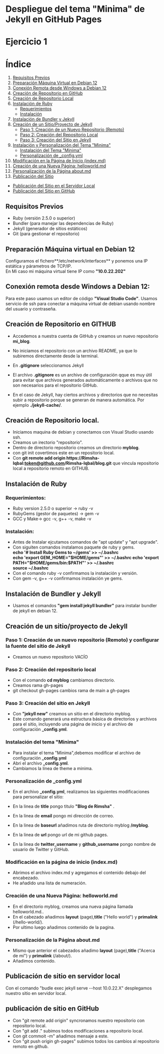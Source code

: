 # Despliegue del tema "Minima" de Jekyll en GitHub Pages
# Ejercicio 1  

# Índice

1. [Requisitos Previos](#requisitos-previos)  
2. [Preparación Máquina Virtual en Debian 12](#preparación-máquina-virtual-en-debian-12)  
3. [Conexión Remota desde Windows a Debian 12](#conexión-remota-desde-windows-a-debian-12)  
4. [Creación de Repositorio en GitHub](#creación-de-repositorio-en-github)  
5. [Creación de Repositorio Local](#creación-de-repositorio-local)  
6. [Instalación de Ruby](#instalación-de-ruby)  
   - [Requerimientos](#requerimientos)  
   - [Instalación](#instalación)  
7. [Instalación de Bundler y Jekyll](#instalación-de-bundler-y-jekyll)  
8. [Creación de un Sitio/Proyecto de Jekyll](#creación-de-un-sitio/proyecto-de-jekyll)  
   - [Paso 1: Creación de un Nuevo Repositorio (Remoto)](#paso-1-creación-de-un-nuevo-repositorio-remoto-y-configurar-la-fuente-del-sitio-de-jekyll)  
   - [Paso 2: Creación del Repositorio Local](#paso-2-creación-del-repositorio-local)  
   - [Paso 3: Creación del Sitio en Jekyll](#paso-3-creación-del-sitio-en-jekyll)  
9. [Instalación y Personalización del Tema "Minima"](#instalación-y-personalización-del-tema-minima)  
   - [Instalación del Tema "Minima"](#instalación-del-tema-minima)  
   - [Personalización de _config.yml](#personalización-de-_config.yml)  
10. [Modificación en la Página de Inicio (index.md)](#modificación-en-la-página-de-inicio-index.md)  
11. [Creación de una Nueva Página: helloworld.md](#creación-de-una-nueva-página-helloworld.md)  
12. [Personalización de la Página about.md](#personalización-de-la-página-about.md)  
13. [Publicación del Sitio](#publicación-del-sitio)  
   - [Publicación del Sitio en el Servidor Local](#publicación-de-sitio-en-servidor-local)  
   - [Publicación del Sitio en GitHub](#publicación-de-sitio-en-github)  



## Requisitos Previos  

- Ruby (versión 2.5.0 o superior)  
- Bundler (para manejar las dependencias de Ruby)  
- Jekyll (generador de sitios estáticos)  
- Git (para gestionar el repositorio)  

## Preparación Máquina virtual en Debian 12 
Configuramos el fichero**/etc/network/interfaces** y ponemos una IP estática y párametros de TCP/IP.  
En Mi caso mi máquina virtual tiene IP como **"10.0.22.202"**

## Conexión remota desde Windows a Debian 12:
Para este paso usamos un editor de código **"Visual Studio Code"**. Usamos servicio de ssh para conectar a máquina virtual de debian usando nombre del usuario y contraseña.  

## Creación de Repositorio en GITHUB
- Accedemos a nuestra cuenta de GitHub y creamos un nuevo repositorio **mi_blog**.  
- No iniciamos el repositorio con un archivo README, ya que lo subiremos directamente desde la terminal.
- En **.gitignore** seleccionamos Jekyll
- El archivo **.gitignore**  es un archivo de configuración qque es muy útil para evitar que archivos generados automáticamente o archivos que no son necesarios para el repositorio GitHub.

- En el caso de Jekyll, hay ciertos archivos y directorios que no necesitas subir a repositorio porque se generan de manera automática. Por ejemplo **./jekyll-cache/**.

## Creación de Repositorio local.

- Iniciamos maquina de debian y conectamos con Visual Studio usando ssh.
- Creamos un irectorio "repositorio".
- Dentro de directorio repositorio creamos un directorio **myblog**.
- con git init covertimos este en un repositorio local.
- Con **git remote add origin https://Rimsha-Iqbal:token@github.com/Rimsha-Iqbal/blog.git** que vincula repositorio local a repositorio remoto en GITHUB.

## Instalación de Ruby
### Requerimientos:
- Ruby version 2.5.0 o superior -> ruby -v  
- RubyGems (gestor de paquetes) -> gem -v  
- GCC y Make-> gcc -v, g++ -v, make -v
### Instalación:
- Antes de Instalar ejcutamos comandos de "apt update" y "apt upgrade".
- Con siguiten comandos instalamos paquete de ruby y gems.   
**echo '# Install Ruby Gems to ~/gems' >> ~/.bashrc  
echo 'export GEM_HOME="$HOME/gems"' >> ~/.bashrc  
echo 'export PATH="$HOME/gems/bin:$PATH"' >> ~/.bashrc  
source ~/.bashrc**
- Con el comando ruby -v confirmamos la instalación y versión.
- Con gem -v, g++ -v confirmamos instalación ye gems.

## Instalación de Bundler y Jekyll

- Usamos el comandos **"gem install jekyll bundler"** para instalar bundler de jekyll en debian 12.

## Creación de un sitio/proyecto de Jekyll

### Paso 1: Creación de un nuevo repositorio (Remoto) y configurar la fuente del sitio de Jekyll
- Creamos un nuevo repositorio VACÍO
### Paso 2: Creación del repositorio local
- Con el comando **cd myblog** cambiamos directorio.  
- Creamos rama gh-pages
- git checkout gh-pages cambios rama de main a gh-pages

### Paso 3: Creación del sitio en Jekyll

- Con **"jekyll new"** creamos un sitio en el directorio myblog.   
- Este comando generará una estructura básica de directorios y archivos para el sitio, incluyendo una página de inicio y el archivo de configuración **_config.yml**.

### Instalación del tema "Minima"
- Para instalar el tema "Minima",debemos modificar el archivo de configuración **_config.yml**
- Abri el archivo **_config.yml**.
- Cambiamos la línea de theme a minima.

###  Personalización de _config.yml
- En el archivo **_config.yml**, realizamos las siguientes modificaciones para personalizar el sitio:  

- En la linea de **title** pongo titulo **"Blog de Rimsha"** .
- En la linea de **email** pongo mi dirección de correo.
- En la linea de **baseurl** añadimos ruta de directorio myblog **/myblog**.
- En la linea de **url** pongo url de mi github pages.
- En la linea de **twitter_username** y **github_username** pongo nombre de usuario de Twitter y GitHub.

###  Modificación en la página de inicio (index.md)

- Abrimos el archivo index.md y agregamos el contenido  debajo del encabezado.
- He añadido una lista de numeración.

### Creación de una Nueva Página: helloworld.md

- En el directorio myblog, creamos una nueva página llamada helloworld.md..
- En el cabezado añadimos **layout** (page),**title** ("Hello world") y **primalink** (/hello-world/).
- Por ultimo luego añadimos contenido de la pagina.

### Personalización de la Página about.md
- Mismo que anterior el cabezados añadimo **layout** (page),**title** ("Acerca de mi") y **primalink** (/about/).
- Añadimos contenido.

## Publicación de sitio en servidor local

Con el comando "budle exec jekyll serve --host 10.0.22.X" desplegamos nuestro sitio en servidor local.

## publicación de sitio en GitHub
- Con "git remote add origin" syncronamos nuestro repositorio con repositorio local.
- Con "git add ." subimos todos modificaciones a repositorio local.
- Con git commoit -m" añadimos mensaje a este.
- Con "git push origin gh-pages" subimos todos los cambios al repositorio remoto en github.